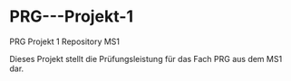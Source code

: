 # PRG---Projekt-1
PRG Projekt 1 Repository MS1

Dieses Projekt stellt die Prüfungsleistung für das Fach PRG aus dem MS1 dar.
